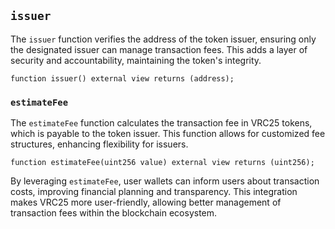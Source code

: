 ## `issuer`

The `issuer` function verifies the address of the token issuer, ensuring only the designated issuer can manage transaction fees. This adds a layer of security and accountability, maintaining the token's integrity.

```solidity
function issuer() external view returns (address);
```

### `estimateFee`

The `estimateFee` function calculates the transaction fee in VRC25 tokens, which is payable to the token issuer. This function allows for customized fee structures, enhancing flexibility for issuers.

```solidity
function estimateFee(uint256 value) external view returns (uint256);
```

By leveraging `estimateFee`, user wallets can inform users about transaction costs, improving financial planning and transparency. This integration makes VRC25 more user-friendly, allowing better management of transaction fees within the blockchain ecosystem.